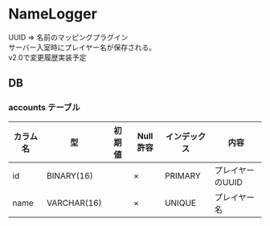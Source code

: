 # NameLogger
UUID ⇒ 名前のマッピングプラグイン  
サーバー入室時にプレイヤー名が保存される。  
v2.0で変更履歴実装予定

## DB
### accounts テーブル
| カラム名 | 型 | 初期値 | Null許容 | インデックス | 内容 |
| --- | --- | --- | --- | --- | --- |
| id | BINARY(16) | | × | PRIMARY | プレイヤーのUUID |
| name | VARCHAR(16) | | × | UNIQUE | プレイヤー名 |
